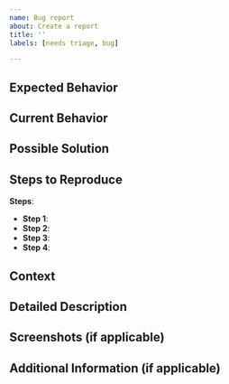 ```yaml
---
name: Bug report
about: Create a report
title: ''
labels: [needs triage, bug]

---
```


<!--
Issue tracker is ONLY used for reporting bugs. New features should be discussed on our google chat channel. 
If you not sure about which label to use, default to "needs triage".
--> 

<!--- Provide a general summary of the issue in the Title above -->

## Expected Behavior
<!--- Tell us what should happen -->

## Current Behavior
<!--- Tell us what happens instead of the expected behavior -->

## Possible Solution
<!--- Not mandatory, but suggest a fix/reason for the bug -->

## Steps to Reproduce
<!--
Please provide a clear step-by-step sequence to reproduce the issue. For example:
1. What actions do you take? (e.g., exact commands or interactions)
2. What do you observe at each step? (e.g., logs, error messages, behavior)
-->

**Steps**:
   - **Step 1**: <!-- e.g., Open the application -->
   - **Step 2**: <!-- e.g., Navigate to the settings page -->
   - **Step 3**: <!-- e.g., Enable the specific feature -->
   - **Step 4**: <!-- e.g., Observe the error -->

## Context
<!--- How has this issue affected you? What are you trying to accomplish? -->

## Detailed Description
<!--- Provide a detailed description of the change or addition you are proposing -->

## Screenshots (if applicable)
<!--- Add any screenshots that might help us understand your issue. -->

## Additional Information (if applicable)
<!-- Any additional information, configuration, or data that might be necessary to reproduce the issue. -->
